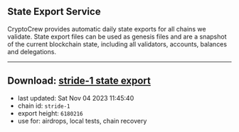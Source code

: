 ## State Export Service
CryptoCrew provides automatic daily state exports for all chains we validate. State export files can be used as genesis files and are a snapshot of the current blockchain state, including all validators, accounts, balances and delegations.

---
**Download: [stride-1 state export](https://dl.ccvalidators.com/SERVICE/stride/stride-1_export_6180216.json)**
---

- last updated: Sat Nov 04 2023 11:45:40
- chain id: `stride-1`
- export height: `6180216`
- use for: airdrops, local tests, chain recovery
